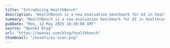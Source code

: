 ```yaml
---
title: "Introducing HealthBench"
description: "HealthBench is a new evaluation benchmark for AI in healthcare which evaluates models in realistic scenarios. Built with input from 250+ physicians, it aims to provide a shared standard for model performance and safety in health."
summary: "HealthBench is a new evaluation benchmark for AI in healthcare which evaluates models in realistic scenarios. Built with input from 250+ physicians, it aims to provide a shared standard for model performance and safety in health."
pubDate: "Mon, 12 May 2025 10:30:00 GMT"
source: "OpenAI Blog"
url: "https://openai.com/blog/healthbench"
thumbnail: "/assets/ai-icon.png"
---
```



